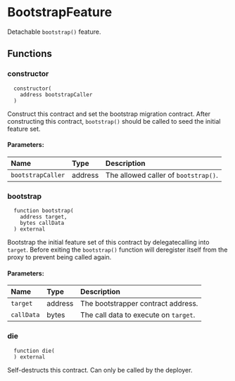 # BootstrapFeature

Detachable `bootstrap()` feature.



## Functions
### constructor
```solidity
  constructor(
    address bootstrapCaller
  ) 
``` 
Construct this contract and set the bootstrap migration contract.
        After constructing this contract, `bootstrap()` should be called
        to seed the initial feature set.


#### Parameters:
| Name | Type | Description                                                          |
| :--- | :--- | :------------------------------------------------------------------- |
|`bootstrapCaller` | address | The allowed caller of `bootstrap()`.

### bootstrap
```solidity
  function bootstrap(
    address target,
    bytes callData
  ) external
``` 
Bootstrap the initial feature set of this contract by delegatecalling
        into `target`. Before exiting the `bootstrap()` function will
        deregister itself from the proxy to prevent being called again.


#### Parameters:
| Name | Type | Description                                                          |
| :--- | :--- | :------------------------------------------------------------------- |
|`target` | address | The bootstrapper contract address.
|`callData` | bytes | The call data to execute on `target`.

### die
```solidity
  function die(
  ) external
``` 
Self-destructs this contract. Can only be called by the deployer.








